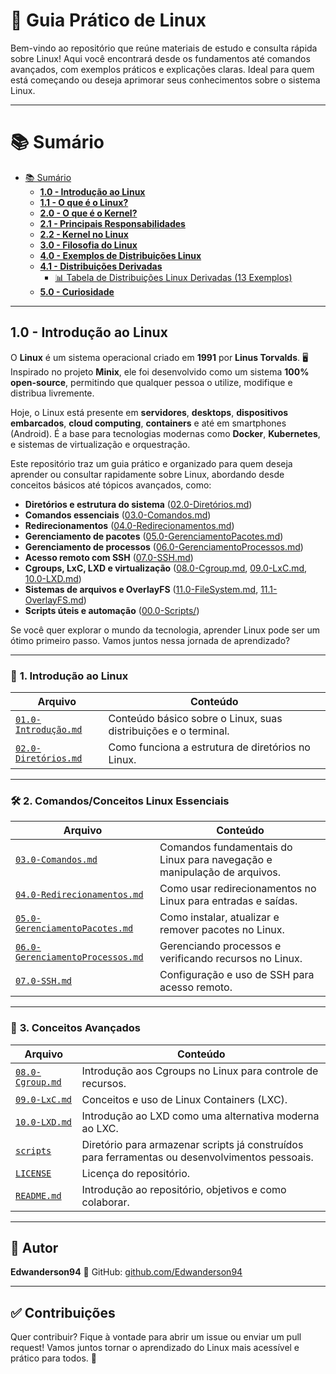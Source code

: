 # 🐧 Guia Prático de Linux

Bem-vindo ao repositório que reúne materiais de estudo e consulta rápida sobre Linux! Aqui você encontrará desde os fundamentos até comandos avançados, com exemplos práticos e explicações claras. Ideal para quem está começando ou deseja aprimorar seus conhecimentos sobre o sistema Linux.

---

# 📚 Sumário

- [📚 Sumário](#-sumário)
  - [**1.0 - Introdução ao Linux**](#10---introdução-ao-linux)
  - [**1.1 - O que é o Linux?**](#11---o-que-é-o-linux)
  - [**2.0 - O que é o Kernel?**](#20---o-que-é-o-kernel)
  - [**2.1 - Principais Responsabilidades**](#21---principais-responsabilidades)
  - [**2.2 - Kernel no Linux**](#22---kernel-no-linux)
  - [**3.0 - Filosofia do Linux**](#30---filosofia-do-linux)
  - [**4.0 - Exemplos de Distribuições Linux**](#40---exemplos-de-distribuições-linux)
  - [**4.1 - Distribuições Derivadas**](#41---distribuições-derivadas)
    - [📊 Tabela de Distribuições Linux Derivadas (13 Exemplos)](#-tabela-de-distribuições-linux-derivadas-13-exemplos)
  - [**5.0 - Curiosidade**](#50---curiosidade)

---

## **1.0 - Introdução ao Linux**

O **Linux** é um sistema operacional criado em **1991** por **Linus Torvalds**. 🖥️ Inspirado no projeto **Minix**, ele foi desenvolvido como um sistema **100% open-source**, permitindo que qualquer pessoa o utilize, modifique e distribua livremente.

Hoje, o Linux está presente em **servidores**, **desktops**, **dispositivos embarcados**, **cloud computing**, **containers** e até em smartphones (Android).
É a base para tecnologias modernas como **Docker**, **Kubernetes**, e sistemas de virtualização e orquestração.

Este repositório traz um guia prático e organizado para quem deseja aprender ou consultar rapidamente sobre Linux, abordando desde conceitos básicos até tópicos avançados, como:

- **Diretórios e estrutura do sistema** ([02.0-Diretórios.md](./02.0-Diretórios.md))
- **Comandos essenciais** ([03.0-Comandos.md](./03.0-Comandos.md))
- **Redirecionamentos** ([04.0-Redirecionamentos.md](./04.0-Redirecionamentos.md))
- **Gerenciamento de pacotes** ([05.0-GerenciamentoPacotes.md](./05.0-GerenciamentoPacotes.md))
- **Gerenciamento de processos** ([06.0-GerenciamentoProcessos.md](./06.0-GerenciamentoProcessos.md))
- **Acesso remoto com SSH** ([07.0-SSH.md](./07.0-SSH.md))
- **Cgroups, LxC, LXD e virtualização** ([08.0-Cgroup.md](./08.0-Cgroup.md), [09.0-LxC.md](./09.0-LxC.md), [10.0-LXD.md](./10.0-LXD.md))
- **Sistemas de arquivos e OverlayFS** ([11.0-FileSystem.md](./11.0-FileSystem.md), [11.1-OverlayFS.md](./11.1-OverlayFS.md))
- **Scripts úteis e automação** ([00.0-Scripts/](./00.0-Scripts/))

Se você quer explorar o mundo da tecnologia, aprender Linux pode ser um ótimo primeiro passo. Vamos juntos nessa jornada de aprendizado?

---

### 🔰 **1. Introdução ao Linux**
| Arquivo | Conteúdo |
|--------|----------|
| [`01.0-Introdução.md`](./01.0-Introdução.md) | Conteúdo básico sobre o Linux, suas distribuições e o terminal. |
| [`02.0-Diretórios.md`](./02.0-Diretórios.md) | Como funciona a estrutura de diretórios no Linux. |

---

### 🛠️ **2. Comandos/Conceitos Linux Essenciais**
| Arquivo | Conteúdo |
|--------|----------|
| [`03.0-Comandos.md`](./03.0-Comandos.md) | Comandos fundamentais do Linux para navegação e manipulação de arquivos. |
| [`04.0-Redirecionamentos.md`](./04.0-Redirecionamentos.md) | Como usar redirecionamentos no Linux para entradas e saídas. |
| [`05.0-GerenciamentoPacotes.md`](./05.0-GerenciamentoPacotes.md) | Como instalar, atualizar e remover pacotes no Linux. |
| [`06.0-GerenciamentoProcessos.md`](./06.0-GerenciamentoProcessos.md) | Gerenciando processos e verificando recursos no Linux. |
| [`07.0-SSH.md`](./07.0-SSH.md) | Configuração e uso de SSH para acesso remoto. |

---

### 🔐 **3. Conceitos Avançados**
| Arquivo | Conteúdo |
|--------|----------|
| [`08.0-Cgroup.md`](./08.0-Cgroup.md) | Introdução aos Cgroups no Linux para controle de recursos. |
| [`09.0-LxC.md`](./09.0-LxC.md) | Conceitos e uso de Linux Containers (LXC). |
| [`10.0-LXD.md`](./10.0-LXD.md) | Introdução ao LXD como uma alternativa moderna ao LXC. |
| [`scripts`](./scripts) | Diretório para armazenar scripts já construídos para ferramentas ou desenvolvimentos pessoais. |
| [`LICENSE`](./LICENSE) | Licença do repositório. |
| [`README.md`](./README.md) | Introdução ao repositório, objetivos e como colaborar. |

---

## 👤 Autor

**Edwanderson94**
📍 GitHub: [github.com/Edwanderson94](https://github.com/Edwanderson94)

---

## ✅ Contribuições

Quer contribuir? Fique à vontade para abrir um issue ou enviar um pull request!
Vamos juntos tornar o aprendizado do Linux mais acessível e prático para todos. 🚀